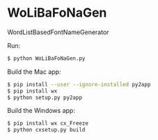 # WoLiBaFoNaGen
WordListBasedFontNameGenerator

Run:

```bash
$ python WoLiBaFoNaGen.py
```

Build the Mac app:

```bash
$ pip install --user --ignore-installed py2app
$ pip install wx
$ python setup.py py2app
```

Build the Windows app:

```bash
$ pip install wx cx_Freeze
$ python cxsetup.py build
```
